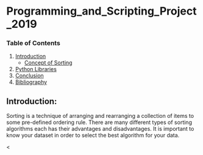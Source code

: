 # Programming_and_Scripting_Project_2019


### Table of Contents

1. [ Introduction ](#intro)
    * [Concept of Sorting](#con)
3. [ Python Libraries ](#lib)
10. [Conclusion](#con)
11. [Bibliography](#bib)
    

<a name="intro"></a>
## Introduction:

Sorting is a technique of arranging and rearranging a collection of items to some pre-defined ordering rule. There are many different types of sorting algorithms each has their advantages and disadvantages. It is important to know your dataset in order to select the best algorithm for your data.

 <
